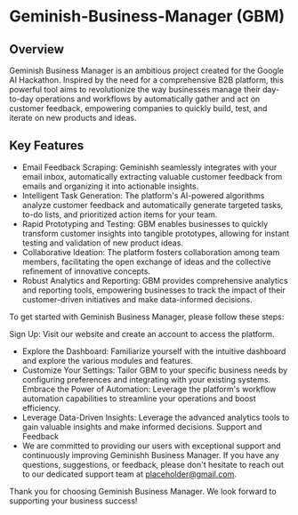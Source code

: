 # Geminish-Business-Manager (GBM)

## Overview
Geminish Business Manager is an ambitious project created for the Google AI Hackathon. Inspired by the need for a comprehensive B2B platform, this powerful tool aims to revolutionize the way businesses manage their day-to-day operations and workflows by automatically gather and act on customer feedback, empowering companies to quickly build, test, and iterate on new products and ideas.

## Key Features
* Email Feedback Scraping: Geminishh seamlessly integrates with your email inbox, automatically extracting valuable customer feedback from emails and organizing it into actionable insights.
* Intelligent Task Generation: The platform's AI-powered algorithms analyze customer feedback and automatically generate targeted tasks, to-do lists, and prioritized action items for your team.
* Rapid Prototyping and Testing: GBM enables businesses to quickly transform customer insights into tangible prototypes, allowing for instant testing and validation of new product ideas.
* Collaborative Ideation: The platform fosters collaboration among team members, facilitating the open exchange of ideas and the collective refinement of innovative concepts.
* Robust Analytics and Reporting: GBM provides comprehensive analytics and reporting tools, empowering businesses to track the impact of their customer-driven initiatives and make data-informed decisions.

To get started with Geminish Business Manager, please follow these steps:

Sign Up: Visit our website and create an account to access the platform.
* Explore the Dashboard: Familiarize yourself with the intuitive dashboard and explore the various modules and features.
* Customize Your Settings: Tailor GBM to your specific business needs by configuring preferences and integrating with your existing systems.
Embrace the Power of Automation: Leverage the platform's workflow automation capabilities to streamline your operations and boost efficiency.
* Leverage Data-Driven Insights: Leverage the advanced analytics tools to gain valuable insights and make informed decisions.
Support and Feedback
* We are committed to providing our users with exceptional support and continuously improving Geminishh Business Manager. If you have any questions, suggestions, or feedback, please don't hesitate to reach out to our dedicated support team at placeholder@gmail.com.

Thank you for choosing Geminish Business Manager. We look forward to supporting your business success!